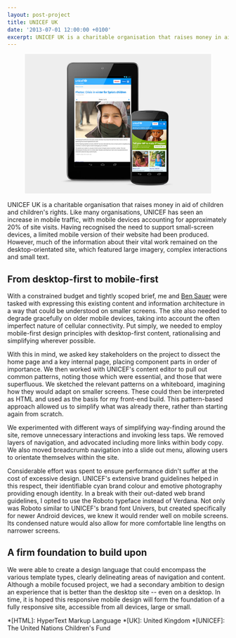 ```yaml
---
layout: post-project
title: UNICEF UK
date: '2013-07-01 12:00:00 +0100'
excerpt: UNICEF UK is a charitable organisation that raises money in aid of children and children's rights.
---
```

<figure>
    <img src="/assets/images/portfolio/unicef_uk/0.jpg" alt=""/>
    <figcaption>
        <p></p>
    </figcaption>
</figure>

UNICEF UK is a charitable organisation that raises money in aid of children and children's rights. Like many organisations, UNICEF has seen an increase in mobile traffic, with mobile devices accounting for approximately 20% of site visits. Having recognised the need to support small-screen devices, a limited mobile version of their website had been produced. However, much of the information about their vital work remained on the desktop-orientated site, which featured large imagery, complex interactions and small text.

## From desktop-first to mobile-first
With a constrained budget and tightly scoped brief, me and [Ben Sauer][1] were tasked with expressing this existing content and information architecture in a way that could be understood on smaller screens. The site also needed to degrade gracefully on older mobile devices, taking into account the often imperfect nature of cellular connectivity. Put simply, we needed to employ mobile-first design principles with desktop-first content, rationalising and simplifying wherever possible.

With this in mind, we asked key stakeholders on the project to dissect the home page and a key internal page, placing component parts in order of importance. We then worked with UNICEF's content editor to pull out common patterns, noting those which were essential, and those that were superfluous. We sketched the relevant patterns on a whiteboard, imagining how they would adapt on smaller screens. These could then be interpreted as HTML and used as the basis for my front-end build. This pattern-based approach allowed us to simplify what was already there, rather than starting again from scratch.

We experimented with different ways of simplifying way-finding around the site, remove unnecessary interactions and invoking less taps. We removed layers of navigation, and advocated including more links within body copy. We also moved breadcrumb navigation into a slide out menu, allowing users to orientate themselves within the site.

Considerable effort was spent to ensure performance didn't suffer at the cost of excessive design. UNICEF's extensive brand guidelines helped in this respect, their identifiable cyan brand colour and emotive photography providing enough identity. In a break with their out-dated web brand guidelines, I opted to use the Roboto typeface instead of Verdana. Not only was Roboto similar to UNICEF's brand font Univers, but created specifically for newer Android devices, we knew it would render well on mobile screens. Its condensed nature would also allow for more comfortable line lengths on narrower screens.

## A firm foundation to build upon
We were able to create a design language that could encompass the various template types, clearly delineating areas of navigation and content. Although a mobile focused project, we had a secondary ambition to design an experience that is better than the desktop site -- even on a desktop. In time, it is hoped this responsive mobile design will form the foundation of a fully responsive site, accessible from all devices, large or small.

[1]: http://clearleft.com/is/ben-sauer/

*[HTML]: HyperText Markup Language
*[UK]: United Kingdom
*[UNICEF]: The United Nations Children's Fund